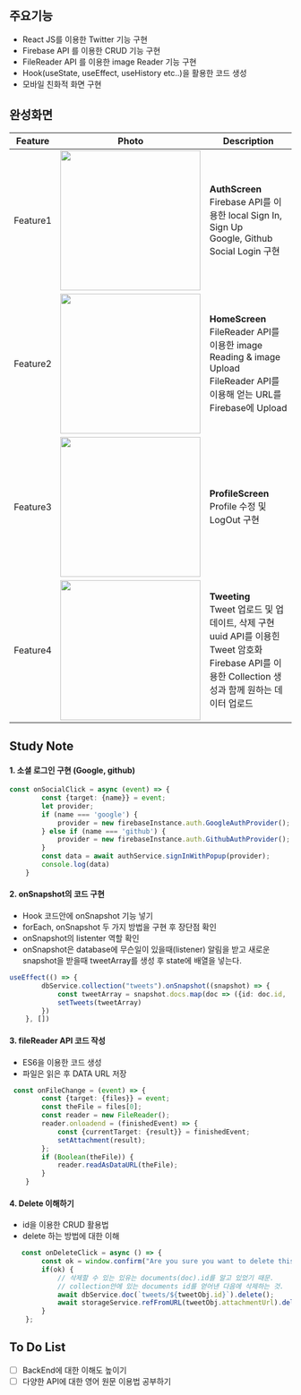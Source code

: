 ## 주요기능

* React JS를 이용한 Twitter 기능 구현
* Firebase API 를 이용한 CRUD 기능 구현
* FileReader API 를 이용한 image Reader 기능 구현
* Hook(useState, useEffect, useHistory etc..)을 활용한 코드 생성
* 모바일 친화적 화면 구현

## 완성화면

|Feature|Photo|Description|
|--|--|--|
|Feature1|<img src="https://user-images.githubusercontent.com/60862525/110229167-e28b0080-7f4a-11eb-8794-786a966ba6f5.png" width=250 />|**AuthScreen**</br>Firebase API를 이용한 local Sign In, Sign Up </br> Google, Github Social Login 구현|
|Feature2|<img src="https://user-images.githubusercontent.com/60862525/110229419-9b9e0a80-7f4c-11eb-97f5-41466c8370e6.png" width=250 />|**HomeScreen**</br>FileReader API를 이용한 image Reading & image Upload</br> FileReader API를 이용해 얻는 URL를 Firebase에 Upload|
|Feature3|<img src="https://user-images.githubusercontent.com/60862525/110229524-71008180-7f4d-11eb-9a84-18222e21d96e.png" width=250 />|**ProfileScreen**</br>Profile 수정 및 LogOut 구현 </br>|
|Feature4|<img src="https://user-images.githubusercontent.com/60862525/110229618-321efb80-7f4e-11eb-8192-55ca94d3997d.gif" width=250 />|**Tweeting**</br> Tweet 업로드 및 업데이트, 삭제 구현 </br> uuid API를 이용힌 Tweet 암호화 </br>Firebase API를 이용한 Collection 생성과 함께 원하는 데이터 업로드|

## Study Note

#### 1. 소셜 로그인 구현 (Google, github)
~~~ts
const onSocialClick = async (event) => {
        const {target: {name}} = event;
        let provider;
        if (name === 'google') {
            provider = new firebaseInstance.auth.GoogleAuthProvider();
        } else if (name === 'github') {
            provider = new firebaseInstance.auth.GithubAuthProvider();
        }
        const data = await authService.signInWithPopup(provider);
        console.log(data)
    }
~~~

#### 2. onSnapshot의 코드 구현
* Hook 코드안에 onSnapshot 기능 넣기
* forEach, onSnapshot 두 가지 방법을 구현 후 장단점 확인
* onSnapshot의 listenter 역할 확인
* onSnapshot은 database에 무슨일이 있을때(listener) 알림을 받고 새로운 snapshot을 받을때 tweetArray를 생성 후 state에 배열을 넣는다.
~~~ts
useEffect(() => {
        dbService.collection("tweets").onSnapshot((snapshot) => {
            const tweetArray = snapshot.docs.map(doc => ({id: doc.id, ...doc.data(),}))
            setTweets(tweetArray)
        })
    }, [])
~~~

#### 3. fileReader API 코드 작성
* ES6을 이용한 코드 생성
* 파일은 읽은 후 DATA URL 저장
~~~ts
 const onFileChange = (event) => {
        const {target: {files}} = event;
        const theFile = files[0];
        const reader = new FileReader();
        reader.onloadend = (finishedEvent) => {
            const {currentTarget: {result}} = finishedEvent;
            setAttachment(result);
        };
        if (Boolean(theFile)) {
            reader.readAsDataURL(theFile);
        }
    }
~~~

#### 4. Delete 이해하기
* id을 이용한 CRUD 활용법
* delete 하는 방법에 대한 이해
~~~ts
   const onDeleteClick = async () => {
        const ok = window.confirm("Are you sure you want to delete this tweet?")
        if(ok) {
            // 삭제할 수 있는 있유는 documents(doc).id를 알고 있었기 때문.
            // collection안에 있는 documents id를 얻어낸 다음에 삭제하는 것.
            await dbService.doc(`tweets/${tweetObj.id}`).delete();
            await storageService.refFromURL(tweetObj.attachmentUrl).delete();
        }
    };
~~~

## To Do List

- [ ] BackEnd에 대한 이해도 높이기
- [ ] 다양한 API에 대한 영어 원문 이용법 공부하기 
